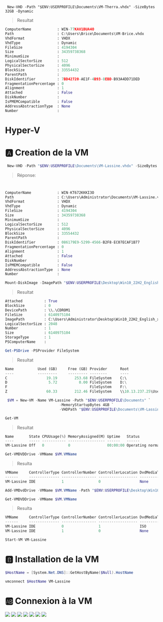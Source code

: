 ```poershell
 New-VHD -Path "$ENV:USERPROFILE\Documents\VM-Therra.vhdx" -SizeBytes 32GB -Dynamic
```
> Resultat
```python
ComputerName            : WIN-77KAV1BUA4O
Path                    : C:\Users\Brice\Documents\VM-Brice.vhdx
VhdFormat               : VHDX
VhdType                 : Dynamic
FileSize                : 4194304
Size                    : 34359738368
MinimumSize             :
LogicalSectorSize       : 512
PhysicalSectorSize      : 4096
BlockSize               : 33554432
ParentPath              :
DiskIdentifier          : 7BD42720-AE1F-4B93-8EBD-B93A4DD71DED
FragmentationPercentage : 0
Alignment               : 1
Attached                : False
DiskNumber              :
IsPMEMCompatible        : False
AddressAbstractionType  : None
Number                  :
```

# Hyper-V

# 🅰️ Creation de la VM
```powershell
 New-VHD -Path "$ENV:USERPROFILE\Documents\VM-Lassine.vhdx" -SizeBytes 32GB -Dynamic
```
> Réponse:
```python


ComputerName            : WIN-KT672KKKI3O
Path                    : C:\Users\Administrator\Documents\VM-Lassine.vhdx
VhdFormat               : VHDX
VhdType                 : Dynamic
FileSize                : 4194304
Size                    : 34359738368
MinimumSize             :
LogicalSectorSize       : 512
PhysicalSectorSize      : 4096
BlockSize               : 33554432
ParentPath              :
DiskIdentifier          : 086179E9-5299-4566-B2F8-EC07ECAF1B77
FragmentationPercentage : 0
Alignment               : 1
Attached                : False
DiskNumber              :
IsPMEMCompatible        : False
AddressAbstractionType  : None
Number                  :
```

```powershell
Mount-DiskImage -ImagePath "$ENV:USERPROFILE\Desktop\Win10_22H2_English_x64v1.iso"
```
> Resultat
```python
Attached          : True
BlockSize         : 0
DevicePath        : \\.\CDROM1
FileSize          : 6140975104
ImagePath         : C:\Users\Administrator\Desktop\Win10_22H2_English_x64v1.iso
LogicalSectorSize : 2048
Number            : 1
Size              : 6140975104
StorageType       : 1
PSComputerName    :
```
```powershell
Get-PSDrive -PSProvider FileSystem
```
> Resultat
```python
Name           Used (GB)     Free (GB) Provider      Root                                                                                     CurrentLocation
----           ---------     --------- --------      ----                                                                                     ---------------
C                  19.19        253.68 FileSystem    C:\                                                                                  Users\Administrator
D                   5.72          0.00 FileSystem    D:\
F                                      FileSystem    F:\
Z                  60.33        212.46 FileSystem    \\10.13.237.25\Users
```

```powershell
 $VM = New-VM -Name VM-Lassine -Path "$ENV:USERPROFILE\Documents" `
                         -MemoryStartupBytes 4GB `
                         -VHDPath "$ENV:USERPROFILE\Documents\VM-Lassine.vhdx"
```
```powershell
Get-VM
```
> Resultat
```python
Name       State CPUUsage(%) MemoryAssigned(M) Uptime   Status             Version
----       ----- ----------- ----------------- ------   ------             -------
VM-Lassine Off   0           0                 00:00:00 Operating normally 9.0
```

```powershell
Get-VMDVDDrive -VMName $VM.VMName
```
> Resulta
```python
VMName     ControllerType ControllerNumber ControllerLocation DvdMediaType Path
------     -------------- ---------------- ------------------ ------------ ----
VM-Lassine IDE            1                0                  None
```

```powershell
Add-VMDvdDrive -VMName $VM.VMName -Path "$ENV:USERPROFILE\Desktop\Win10_22H2_English_x64v1.iso"
```
```powershell
Get-VMDVDDrive -VMName $VM.VMName
```
> Resulta
```python
VMName     ControllerType ControllerNumber ControllerLocation DvdMediaType Path
------     -------------- ---------------- ------------------ ------------ ----
VM-Lassine IDE            0                1                  ISO          C:\Users\Administrator\Desktop\Win10_22H2_English_x64v1.iso
VM-Lassine IDE            1                0                  None
```

```powershell
Start-VM VM-Lassine
```
# 🅱️ Installation de la VM

```powershell
$HostName = [System.Net.DNS]::GetHostByName($Null).HostName
```
```powershell
vmconnect $HostName VM-Lassine
```
# 🆎 Connexion à la VM
<img src=images/IMG_20230705_165846.jpg width='' height='' > </img>
<img src=images/IMG_20230705_170004.jpg width='' height='' > </img>
<img src=images/IMG_20230705_170020.jpg width='' height='' > </img>
<img src=images/IMG_20230705_170103.jpg width='' height='' > </img>
<img src=images/IMG_20230705_170133.jpg.jpg width='' height='' > </img>
<img src=images/IMG_20230705_180701.jpg width='' height='' > </img>
<img src=images/IMG_20230705_181347.jpg width='' height='' > </img>
